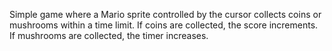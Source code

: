 Simple game where a Mario sprite controlled by the cursor collects coins or mushrooms within a time limit. 
If coins are collected, the score increments. 
If mushrooms are collected, the timer increases.
